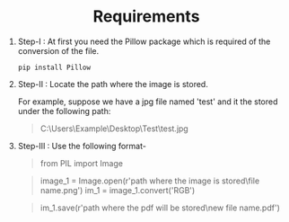 # <center>Requirements</center> 
1. Step-I :
    At first you need the Pillow package which is required of the conversion of the file.
   
     `pip install Pillow`

2. Step-II :
    Locate the path where the image is stored.
    
    For example, suppose we have a jpg file named 'test' and it the stored under the following path:
    
    >C:\Users\Example\Desktop\Test\test.jpg
3. Step-III :
   Use the following format-
   
   >from PIL import Image

   >image_1 = Image.open(r'path where the image is stored\file name.png')
   im_1 = image_1.convert('RGB')

   >im_1.save(r'path where the pdf will be stored\new file name.pdf')     
